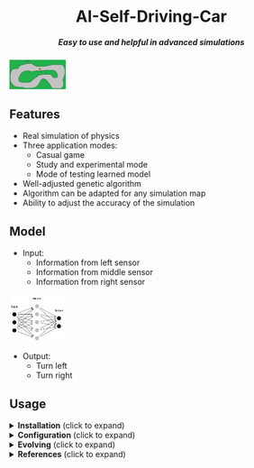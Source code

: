 <h1 align="center"> <strong> AI-Self-Driving-Car </strong> </h1>

<h5 align="center"> Easy to use and helpful in advanced simulations </h5>
<img
  src="https://github.com/domirom604/AI-Self-Driving-Car/blob/main/logo.png"
  alt="Alt text"
  title="Optional title"
  style="display: inline-block; margin: 0 auto; max-width: 100px">

## Features
<ul>
  <li>Real simulation of physics</li>
  <li>Three application modes:
    <ul>
      <li>Casual game</li>
      <li>Study and experimental mode</li>
      <li>Mode of testing learned model</li>
    </ul>
  </li>
  <li>Well-adjusted genetic algorithm</li>
  <li>Algorithm can be adapted for any simulation map</li>
  <li>Ability to adjust the accuracy of the simulation</li>
</ul>

## Model
<ul>
  <li>Input:
    <ul>
      <li>Information from left sensor</li>
      <li>Information from middle sensor</li>
      <li>Information from right sensor</li>
    </ul>
  </li>
</ul>

<img
  src="https://github.com/domirom604/AI-Self-Driving-Car/blob/main/topology.png"
  alt="Alt text"
  style="display: inline-block; margin: 0 auto; max-width: 100px">
  
<ul>
  <li>Output:
    <ul>
      <li>Turn left</li>
      <li>Turn right</li>
    </ul>
  </li>
</ul>

## Usage

<details>
    <summary><strong>Installation</strong> (click to expand)</summary>
       <ul>
        <li> Python >= 3.8 </li>
        <li> KerasGA = 1.0.0 </li>
        <li> Keras >= 2.11.0 </li>
        <li> Tensorflow >= 2.11.0 </li>
        <li> Basic libraries like: pandas, numpy, pillow </li>
       </ul>
         Then, clone the repo and install the project with:
         
          $ git clone https://github.com/domirom604/AI-Self-Driving-Car
          $ cd AI-Self-Driving-Car
          $ pip install -e .
         
      
</details>
         
<details>
    <summary><strong>Configuration</strong> (click to expand)</summary>
       <p>User may configure several parameters like:</p>
        <ul>
        <li>velocity of car/simulation in Car Class</li>
          For example:
          self.velocity = 1
        <li>length of sensors in Car Class</li>
          For example:
          sensor_length = 120     
        <li>application mode in Evolve and Main Class
            <ul>
              <li>Casual game by runing main file</li>
                Main file configuration:
                game = Play(control="player",model=None)
              <li>Study and experimental mode by runing evolve file</li>
                Main file configuration:
                game = Play(control="keras",model=None)
               <li>Mode of testing learned model by runing main file</li>
                Main file configuration:
                game = Play(control="keras",model=keras.models.load_model('model_15.h5'))
            </ul>
         </li>
      </ul>
  
</details>

<details> 
    <summary> <strong>Evolving</strong> (click to expand)</summary> 
       <p> To detect obstacles by car Genetic Algorithm has been implemented</p>
       <p> User may change several parameters in model:</p>
          <ul>
            <li> hidden layer</li>
            def model():
              model = keras.models.Sequential()
              model.add(keras.layers.Dense(3,activation='relu',input_shape=(3,)))
              <strong>model.add(keras.layers.Dense(5, activation='relu'))</strong>
              model.add(keras.layers.Dense(2, activation='sigmoid'))
              return model
            <li>length of sensors in Car Class</li>
              
         <ul>
</details>
         
<details>
     <summary><strong>References</strong> (click to expand)</summary>
       <ul>
        <li>https://pypi.org/project/KerasGA/</li>
        <li>https://www.tensorflow.org/api_docs/python/tf/keras/Model#predict</li>
        <li>https://www.pygame.org/docs/</li>
        <li>https://keras.io/guides/sequential_model/</li>
      </ul>
</details>
